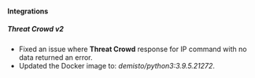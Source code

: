 
#### Integrations
##### Threat Crowd v2
- Fixed an issue where **Threat Crowd** response for IP command with no data returned an error.
- Updated the Docker image to: *demisto/python3:3.9.5.21272*.
